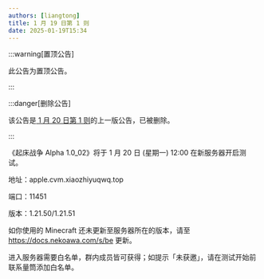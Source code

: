 ```yaml
---
authors: [liangtong]
title: 1 月 19 日第 1 则
date: 2025-01-19T15:34
---
```


:::warning[置顶公告]

此公告为置顶公告。

:::

:::danger[删除公告]

该公告是[ 1 月 20 日第 1 则](./012001)的上一版公告，已被删除。

:::

《起床战争 Alpha 1.0_02》将于 1 月 20 日 (星期一) 12:00 在新服务器开启测试。

地址：apple.cvm.xiaozhiyuqwq.top

端口：11451

版本：1.21.50/1.21.51

如你使用的 Minecraft 还未更新至服务器所在的版本，请至 https://docs.nekoawa.com/s/be 更新。

进入服务器需要白名单，群内成员皆可获得；如提示「未获邀」，请在测试开始前联系量筒添加白名单。
